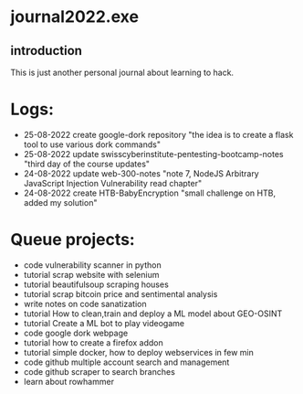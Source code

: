 # journal2022.exe

## introduction
This is just another personal journal about learning to hack. 

# Logs:
- 25-08-2022 create google-dork repository "the idea is to create a flask tool to use various dork commands"
- 25-08-2022 update swisscyberinstitute-pentesting-bootcamp-notes "third day of the course updates"
- 24-08-2022 update web-300-notes "note 7, NodeJS Arbitrary JavaScript Injection Vulnerability read chapter"
- 24-08-2022 create  HTB-BabyEncryption "small challenge on HTB, added my solution"

# Queue projects:
- code vulnerability scanner in python
- tutorial scrap website with selenium
- tutorial beautifulsoup scraping houses
- tutorial scrap bitcoin price and sentimental analysis
- write notes on code sanatization
- tutorial How to clean,train and deploy a ML model about GEO-OSINT
- tutorial Create a ML bot to play videogame
- code google dork webpage
- tutorial how to create a firefox addon
- tutorial simple docker, how to deploy webservices in few min
- code github multiple account search and management
- code github scraper to search branches
- learn about rowhammer
